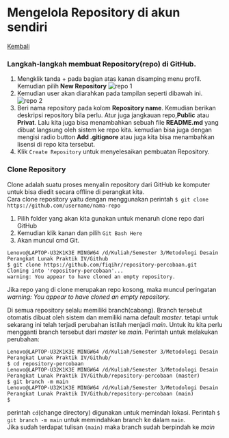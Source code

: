 # Mengelola Repository di akun sendiri

[Kembali](Readme.md)

### Langkah-langkah membuat Repository(repo) di GitHub.<br/>
1. Mengklik tanda + pada bagian atas kanan disamping menu profil. Kemudian pilih **New Repository**
![repo 1](https://user-images.githubusercontent.com/75562356/135461506-4997b908-f0aa-4613-8c22-aea86bfbaa99.png)
2. Kemudian user akan diarahkan pada tampilan seperti dibawah ini.
![repo 2](https://user-images.githubusercontent.com/75562356/135462042-18e58eaf-6ee2-4c6a-ba66-5c077fdb87fb.png)
3. Beri nama repository pada kolom **Repository name**. Kemudian berikan deskripsi repository bila perlu. Atur juga jangkauan repo,**Public** atau **Privat**. Lalu kita juga bisa menambahkan sebuah file **README.md** yang dibuat langsung oleh sistem ke repo kita. kemudian bisa juga dengan mengisi radio button **Add .gitignore** atau juga kita bisa menambahkan lisensi di repo kita tersebut.
4. Klik ```Create Repository``` untuk menyelesaikan pembuatan Repository.

### Clone Repository ###
Clone adalah suatu proses menyalin repository dari GitHub ke komputer untuk bisa diedit secara offline di perangkat kita.<br/>
Cara clone repository yaitu dengan menggunakan perintah ```$ git clone https://github.com/username/nama-repo```
1. Pilih folder yang akan kita gunakan untuk menaruh clone repo dari GitHub
2. Kemudian klik kanan dan pilih ```Git Bash Here```
3. Akan muncul cmd Git.
```
Lenovo@LAPTOP-U32K1K3E MINGW64 /d/Kuliah/Semester 3/Metodologi Desain Perangkat Lunak Praktik IV/Github
$ git clone https://github.com/fiqihr/repository-percobaan.git
Cloning into 'repository-percobaan'...
warning: You appear to have cloned an empty repository.
```
Jika repo yang di clone merupakan repo kosong, maka muncul peringatan *warning: You appear to have cloned an empty repository.*

Di semua repository selalu memiliki branch(cabang). Branch tersebut otomatis dibuat oleh sistem dan memiliki nama default *master*. tetapi untuk sekarang ini telah terjadi perubahan istilah menjadi *main*. Untuk itu kita perlu mengganti branch tersebut dari *master* ke *main*. Perintah untuk melakukan perubahan:
```
Lenovo@LAPTOP-U32K1K3E MINGW64 /d/Kuliah/Semester 3/Metodologi Desain Perangkat Lunak Praktik IV/Github/
$ cd repository-percobaan
Lenovo@LAPTOP-U32K1K3E MINGW64 /d/Kuliah/Semester 3/Metodologi Desain Perangkat Lunak Praktik IV/Github/repository-percobaan (master)
$ git branch -m main
Lenovo@LAPTOP-U32K1K3E MINGW64 /d/Kuliah/Semester 3/Metodologi Desain Perangkat Lunak Praktik IV/Github/repository-percobaan (main)
$
```
perintah `cd`(change directory) digunakan untuk memindah lokasi. Perintah `$ git branch -m main` untuk memindahkan branch ke dalam `main`.<br/>
Jika sudah terdapat tulisan ```(main)``` maka branch sudah berpindah ke *main*
